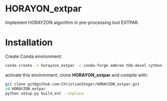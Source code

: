 # HORAYON_extpar

Implement HORAYZON algorithm in pre-processing tool EXTPAR.

# Installation

 Create Conda environment:
```bash
conda create -n horayzon_extpar -c conda-forge embree tbb-devel cython setuptools numpy xarray netcdf4 matplotlib cartopy pyproj scipy ipython
```
activate this environment, clone **HORAYON_extpar** and compile with:
```bash
git clone git@github.com:ChristianSteger/HORAYZON_extpar.git
cd HORAYZON_extpar
python setup.py build_ext --inplace
```
